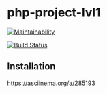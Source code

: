 # php-project-lvl1

[![Maintainability](https://api.codeclimate.com/v1/badges/26bcfef5b9bdd7bdfb2f/maintainability)](https://codeclimate.com/github/vvgromo/php-project-lvl1/maintainability)

[![Build Status](https://travis-ci.org/vvgromo/php-project-lvl1.svg?branch=master)](https://travis-ci.org/vvgromo/php-project-lvl1)

## Installation

https://asciinema.org/a/285193